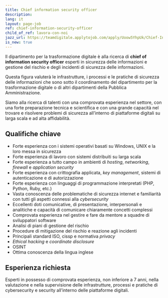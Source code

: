 ```yaml
---
title: Chief information security officer
description:
lang: it
layout: page-job
ref: chief-information-security-officer
child_of_ref: lavora-con-noi
jazz_url: https://teamdigitale.applytojob.com/apply/Uoow5YhpUk/Chief-Information-Security-Officer.html
is_new: true
---
```


Il dipartimento per la trasformazione digitale è alla ricerca di
**chief of information security officer** esperti in sicurezza delle
informazioni e gestione del rischio e degli incidenti di sicurezza delle
informazioni.

Questa figura valuterà le infrastrutture, i processi e le pratiche di
sicurezza delle informazioni che sono sotto il coordinamento del
dipartimento per la trasformazione digitale o di altri dipartimenti
della Pubblica Amministrazione.

Siamo alla ricerca di talenti con una comprovata esperienza nel settore,
con una forte preparazione tecnica e scientifica e con una grande
capacità nel trovare e risolvere problemi di sicurezza all’interno di
piattaforme digitali su larga scala e ad alta affidabilità.

## Qualifiche chiave

-   Forte esperienza con i sistemi operativi basati su Windows, UNIX e
    la loro messa in sicurezza
-   Forte esperienza di lavoro con sistemi distribuiti su larga scala
-   Forte esperienza a tutto campo in ambienti di *hosting*,
    *networking*, *firewall* e *application security*
-   Forte esperienza con crittografia applicata, *key management*,
    sistemi di autenticazione e di autorizzazione
-   Forte esperienza con linguaggi di programmazione interpretati (PHP,
    Python, Ruby, etc.)
-   Vasta conoscenza delle problematiche di sicurezza internet e
    familiarità con tutti gli aspetti connessi alla *cybersecurity*
-   Eccellenti doti comunicative, di presentazione, interpersonali e
    analitiche e capacità di comunicare chiaramente concetti complessi
-   Comprovata esperienza nel gestire e fare da mentore a squadre di
    sviluppatori software
-   Analisi di piani di gestione del rischio
-   Procedure di mitigazione del rischio e reazione agli incidenti
-   Principali standard ISO, cissp e normativa *privacy*
-   *Ethical hacking* e *coordinate disclosure*
-   OSINT
-   Ottima conoscenza della lingua inglese

## Esperienza richiesta

Esperti in possesso di comprovata esperienza, non inferiore a 7 anni, nella valutazione e nella
supervisione delle infrastrutture, processi e pratiche di cybersecurity e security all’interno
delle piattaforme digitali.

